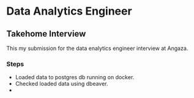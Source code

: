 # Data Analytics Engineer

## Takehome Interview

This my submission for the data enalytics engineer interview at Angaza.

### Steps
- Loaded data to postgres db running on docker.
- Checked loaded data using dbeaver.
- 



